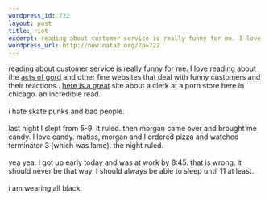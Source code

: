 ```yaml
--- 
wordpress_id: 722
layout: post
title: riot
excerpt: reading about customer service is really funny for me. I love reading about the acts of gord and other fine websites that deal with funny customers and their reactions.. here is a great site about a clerk at a porn store here in chicago. an incredible read. i hate sk...
wordpress_url: http://new.nata2.org/?p=722
---
```

reading about customer service is really funny for me. I love reading about the <a href="http://www.actsofgord.com/">acts of gord</a> and other fine websites that deal with funny customers and their reactions.. <a href="http://www.improvisation.ws/mb/showthread.php?s=&amp;threadid=4475">here is a great</a> site about a clerk at a porn store here in chicago. an incredible read. <br/><br/>i hate skate punks and bad people.<br/><br/>last night I slept from 5-9. it ruled. then morgan came over and brought me candy. I love candy. matiss, morgan and I ordered pizza and watched terminator 3 (which was lame). the night ruled. <br/><br/>yea yea. I got up early today and was at work by 8:45. that is wrong. it should never be that way. I should always be able to sleep until 11 at least. <br/><bR>i am wearing all black. 
